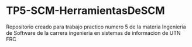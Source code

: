 # TP5-SCM-HerramientasDeSCM
Repositorio creado para trabajo practico numero 5 de la materia Ingenieria de Software de la carrera ingenieria en sistemas de informacion de UTN FRC
